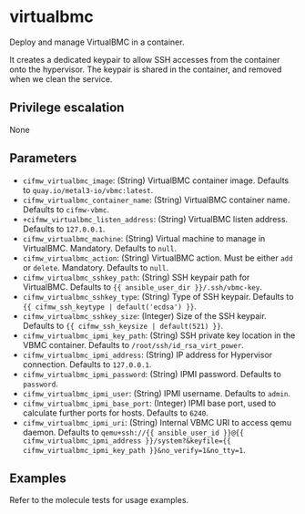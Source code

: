 # virtualbmc
Deploy and manage VirtualBMC in a container.

It creates a dedicated keypair to allow SSH accesses from the container onto the
hypervisor. The keypair is shared in the container, and removed when we clean the
service.

## Privilege escalation
None

## Parameters
* `cifmw_virtualbmc_image`: (String) VirtualBMC container image. Defaults to `quay.io/metal3-io/vbmc:latest`.
* `cifmw_virtualbmc_container_name`: (String) VirtualBMC container name. Defaults to `cifmw-vbmc`.
* `+cifmw_virtualbmc_listen_address`: (String) VirtualBMC listen address. Defaults to `127.0.0.1`.
* `cifmw_virtualbmc_machine`: (String) Virtual machine to manage in VirtualBMC. Mandatory. Defaults to `null`.
* `cifmw_virtualbmc_action`: (String) VirtualBMC action. Must be either `add` or `delete`. Mandatory. Defaults to `null`.
* `cifmw_virtualbmc_sshkey_path`: (String) SSH keypair path for VirtualBMC. Defaults to `{{ ansible_user_dir }}/.ssh/vbmc-key`.
* `cifmw_virtualbmc_sshkey_type`: (String) Type of SSH keypair. Defaults to `{{ cifmw_ssh_keytype | default('ecdsa') }}`.
* `cifmw_virtualbmc_sshkey_size`: (Integer) Size of the SSH keypair. Defaults to `{{ cifmw_ssh_keysize | default(521) }}`.
* `cifmw_virtualbmc_ipmi_key_path`: (String) SSH private key location in the VBMC container. Defaults to `/root/ssh/id_rsa_virt_power`.
* `cifmw_virtualbmc_ipmi_address`: (String) IP address for Hypervisor connection. Defaults to `127.0.0.1`.
* `cifmw_virtualbmc_ipmi_password`: (String) IPMI password. Defaults to `password`.
* `cifmw_virtualbmc_ipmi_user`: (String) IPMI username. Defaults to `admin`.
* `cifmw_virtualbmc_ipmi_base_port`: (Integer) IPMI base port, used to calculate further ports for hosts. Defaults to `6240`.
* `cifmw_virtualbmc_ipmi_uri`: (String) Internal VBMC URI to access qemu daemon. Defaults to
  `qemu+ssh://{{ ansible_user_id }}@{{ cifmw_virtualbmc_ipmi_address }}/system?&keyfile={{ cifmw_virtualbmc_ipmi_key_path }}&no_verify=1&no_tty=1`.


## Examples
Refer to the molecule tests for usage examples.
